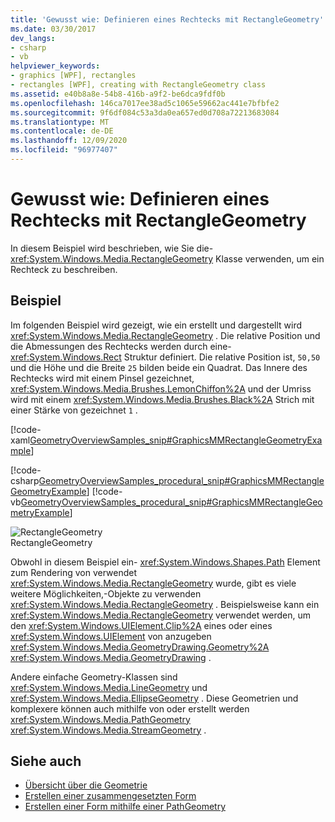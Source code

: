 ```yaml
---
title: 'Gewusst wie: Definieren eines Rechtecks mit RectangleGeometry'
ms.date: 03/30/2017
dev_langs:
- csharp
- vb
helpviewer_keywords:
- graphics [WPF], rectangles
- rectangles [WPF], creating with RectangleGeometry class
ms.assetid: e40b8a8e-54b8-416b-a9f2-be6dca9fdf0b
ms.openlocfilehash: 146ca7017ee38ad5c1065e59662ac441e7bfbfe2
ms.sourcegitcommit: 9f6df084c53a3da0ea657ed0d708a72213683084
ms.translationtype: MT
ms.contentlocale: de-DE
ms.lasthandoff: 12/09/2020
ms.locfileid: "96977407"
---
```

# <a name="how-to-define-a-rectangle-using-a-rectanglegeometry"></a>Gewusst wie: Definieren eines Rechtecks mit RectangleGeometry
In diesem Beispiel wird beschrieben, wie Sie die- <xref:System.Windows.Media.RectangleGeometry> Klasse verwenden, um ein Rechteck zu beschreiben.  
  
## <a name="example"></a>Beispiel  
 Im folgenden Beispiel wird gezeigt, wie ein erstellt und dargestellt wird <xref:System.Windows.Media.RectangleGeometry> .  Die relative Position und die Abmessungen des Rechtecks werden durch eine- <xref:System.Windows.Rect> Struktur definiert. Die relative Position ist, `50,50` und die Höhe und die Breite `25` bilden beide ein Quadrat. Das Innere des Rechtecks wird mit einem Pinsel gezeichnet, <xref:System.Windows.Media.Brushes.LemonChiffon%2A> und der Umriss wird mit einem <xref:System.Windows.Media.Brushes.Black%2A> Strich mit einer Stärke von gezeichnet `1` .  
  
 [!code-xaml[GeometryOverviewSamples_snip#GraphicsMMRectangleGeometryExample](~/samples/snippets/csharp/VS_Snippets_Wpf/GeometryOverviewSamples_snip/CS/GeometryExamples.xaml#graphicsmmrectanglegeometryexample)]  
  
 [!code-csharp[GeometryOverviewSamples_procedural_snip#GraphicsMMRectangleGeometryExample](~/samples/snippets/csharp/VS_Snippets_Wpf/GeometryOverviewSamples_procedural_snip/CSharp/GeometryExamples.cs#graphicsmmrectanglegeometryexample)]
 [!code-vb[GeometryOverviewSamples_procedural_snip#GraphicsMMRectangleGeometryExample](~/samples/snippets/visualbasic/VS_Snippets_Wpf/GeometryOverviewSamples_procedural_snip/visualbasic/geometryexamples.vb#graphicsmmrectanglegeometryexample)]  
  
 ![RectangleGeometry](./media/graphicsmm-rectangle.gif "graphicsmm_rectangle")  
RectangleGeometry  
  
 Obwohl in diesem Beispiel ein- <xref:System.Windows.Shapes.Path> Element zum Rendering von verwendet <xref:System.Windows.Media.RectangleGeometry> wurde, gibt es viele weitere Möglichkeiten,-Objekte zu verwenden <xref:System.Windows.Media.RectangleGeometry> . Beispielsweise kann ein <xref:System.Windows.Media.RectangleGeometry> verwendet werden, um den <xref:System.Windows.UIElement.Clip%2A> eines oder eines <xref:System.Windows.UIElement> von anzugeben <xref:System.Windows.Media.GeometryDrawing.Geometry%2A> <xref:System.Windows.Media.GeometryDrawing> .  
  
 Andere einfache Geometry-Klassen sind <xref:System.Windows.Media.LineGeometry> und <xref:System.Windows.Media.EllipseGeometry> . Diese Geometrien und komplexere können auch mithilfe von oder erstellt werden <xref:System.Windows.Media.PathGeometry> <xref:System.Windows.Media.StreamGeometry> .  
  
## <a name="see-also"></a>Siehe auch

- [Übersicht über die Geometrie](geometry-overview.md)
- [Erstellen einer zusammengesetzten Form](how-to-create-a-composite-shape.md)
- [Erstellen einer Form mithilfe einer PathGeometry](how-to-create-a-shape-by-using-a-pathgeometry.md)
